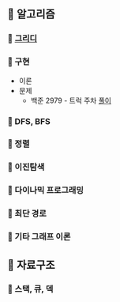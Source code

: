 ## 📌 알고리즘
### 📑 [그리디](https://github.com/hufs71/code-study/blob/master/python/01%20Greedy%20Algorithm/README.md)
### 📑 구현
* 이론
* 문제
  * 백준 2979 - 트럭 주차 [풀이](https://github.com/hufs71/code-study/tree/master/python/02%20%EA%B5%AC%ED%98%84)
### 📑 DFS, BFS
### 📑 정렬
### 📑 이진탐색
### 📑 다이나믹 프로그래밍
### 📑 최단 경로
### 📑 기타 그래프 이론

## 📌 자료구조
### 📑 스택, 큐, 덱
